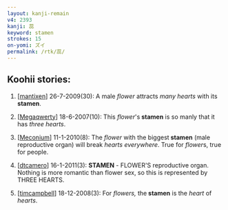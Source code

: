 ```yaml
---
layout: kanji-remain
v4: 2393
kanji: 蕊
keyword: stamen
strokes: 15
on-yomi: ズイ
permalink: /rtk/蕊/
---
```


## Koohii stories: 

1) [<a href="http://kanji.koohii.com/profile/mantixen">mantixen</a>] 26-7-2009(30): A male <em>flower</em> attracts <em>many hearts</em> with its<strong> stamen</strong>.

2) [<a href="http://kanji.koohii.com/profile/Megaqwerty">Megaqwerty</a>] 18-6-2007(10): This <em>flower</em>&#039;s<strong> stamen</strong> is so manly that it has <em>three hearts</em>.

3) [<a href="http://kanji.koohii.com/profile/Meconium">Meconium</a>] 11-1-2010(8): The <em>flower</em> with the biggest<strong> stamen</strong> (male reproductive organ) will break <em>hearts everywhere</em>. True for <em>flower</em>s, true for people.

4) [<a href="http://kanji.koohii.com/profile/dtcamero">dtcamero</a>] 16-1-2011(3): <strong>STAMEN</strong> - FLOWER&#039;S reproductive organ. Nothing is more romantic than flower sex, so this is represented by THREE HEARTS.

5) [<a href="http://kanji.koohii.com/profile/timcampbell">timcampbell</a>] 18-12-2008(3): For <em>flowers,</em> the<strong> stamen</strong> is the <em>heart</em> of <em>hearts</em>.

